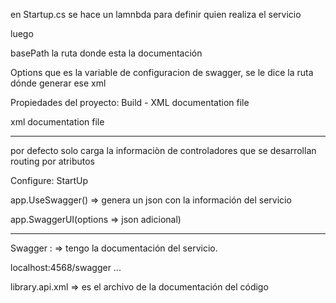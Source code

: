en Startup.cs se hace un lamnbda para definir quien  realiza el servicio

luego

basePath la ruta donde esta la documentación

Options que es la variable de configuracion de swagger, se le dice la ruta dónde generar ese xml

Propiedades del proyecto: Build - XML documentation file

xml documentation file

-----------------------------------------------------------------------------------------------------------------------------------

por defecto solo carga la informaciòn de controladores que se desarrollan routing por atributos

Configure: StartUp 

app.UseSwagger() => genera un json con la información del servicio

app.SwaggerUI(options => json adicional)

-----------------------------------------------------------------------------------------------------------------------------------

Swagger : => tengo la documentación del servicio.

localhost:4568/swagger ...

library.api.xml => es el archivo de la documentación del código

